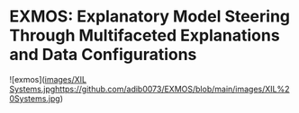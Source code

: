 # EXMOS: Explanatory Model Steering Through Multifaceted Explanations and Data Configurations


![exmos]([images/XIL Systems.jpg](https://github.com/adib0073/EXMOS/blob/main/images/XIL%20Systems.jpg)https://github.com/adib0073/EXMOS/blob/main/images/XIL%20Systems.jpg)
